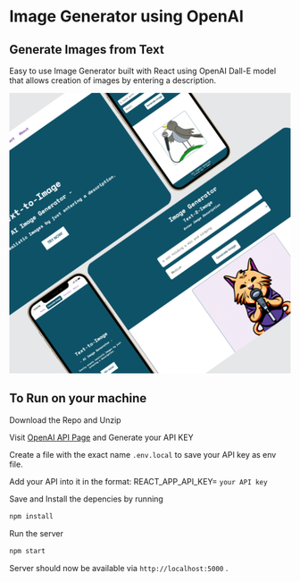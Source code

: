 # Image Generator using OpenAI

## Generate Images from Text 

Easy to use Image Generator built with React using OpenAI Dall-E model that allows creation of images by entering a description.

![text-2-image banner](https://raw.githubusercontent.com/eimaam/text-to-image/main/public/text-2-image%20banner.png)

## To Run on your machine

Download the Repo and Unzip

Visit [OpenAI API Page](https://beta.openai.com/) and Generate your API KEY 

Create a file with the exact name `.env.local` to save your API key as env file.

Add your API into it in the format: REACT_APP_API_KEY= `your API key`

Save and Install the depencies by running 

```bash
npm install
```

Run the server

```bash
npm start
```

Server should now be available via `http://localhost:5000` .

